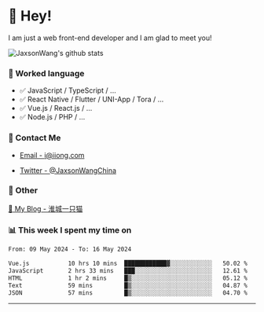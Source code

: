 # 👋 Hey!

I am just a web front-end developer and I am glad to meet you!

![JaxsonWang's github stats](https://github-readme-stats.vercel.app/api?username=JaxsonWang&&show_icons=true&&title_color=1abc9c&&icon_color=1abc9c)


### 📝 Worked language

- ✅ JavaScript / TypeScript / ...
- ✅ React Native / Flutter / UNI-App / Tora / ...
- ✅ Vue.js / React.js / ...
- ✅ Node.js / PHP / ...

### 📮 Contact Me

- [Email - i@iiong.com](mailto:i@iiong.com)

- [Twitter - @JaxsonWangChina](https://twitter.com/JaxsonWangChina)

### 🤪 Other

[📌 My Blog - 淮城一只猫](https://iiong.com)

### 📊 This week I spent my time on

<!--START_SECTION:waka-->

```txt
From: 09 May 2024 - To: 16 May 2024

Vue.js           10 hrs 10 mins  ████████████▓░░░░░░░░░░░░   50.02 %
JavaScript       2 hrs 33 mins   ███░░░░░░░░░░░░░░░░░░░░░░   12.61 %
HTML             1 hr 2 mins     █▒░░░░░░░░░░░░░░░░░░░░░░░   05.12 %
Text             59 mins         █▒░░░░░░░░░░░░░░░░░░░░░░░   04.87 %
JSON             57 mins         █▒░░░░░░░░░░░░░░░░░░░░░░░   04.70 %
```

<!--END_SECTION:waka-->

---
